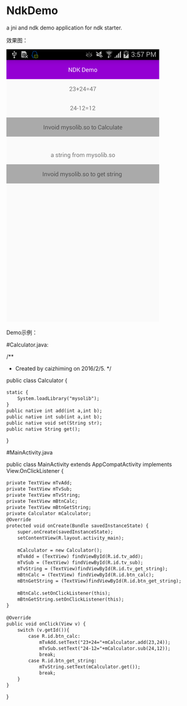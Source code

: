 # NdkDemo
a jni and ndk demo application for ndk starter.

效果图：

![image](https://github.com/jczmdeveloper/NdkDemo/blob/master/screenshots/01.png)     


Demo示例：

#Calculator.java:

/**
 * Created by caizhiming on 2016/2/5.
 */

public class Calculator {


    static {
        System.loadLibrary("mysolib");
    }
    public native int add(int a,int b);
    public native int sub(int a,int b);
    public native void set(String str);
    public native String get();
}


#MainActivity.java

public class MainActivity extends AppCompatActivity implements View.OnClickListener {

    private TextView mTvAdd;
    private TextView mTvSub;
    private TextView mTvString;
    private TextView mBtnCalc;
    private TextView mBtnGetString;
    private Calculator mCalculator;
    @Override
    protected void onCreate(Bundle savedInstanceState) {
        super.onCreate(savedInstanceState);
        setContentView(R.layout.activity_main);

        mCalculator = new Calculator();
        mTvAdd = (TextView) findViewById(R.id.tv_add);
        mTvSub = (TextView) findViewById(R.id.tv_sub);
        mTvString = (TextView)findViewById(R.id.tv_get_string);
        mBtnCalc = (TextView) findViewById(R.id.btn_calc);
        mBtnGetString = (TextView)findViewById(R.id.btn_get_string);

        mBtnCalc.setOnClickListener(this);
        mBtnGetString.setOnClickListener(this);
    }

    @Override
    public void onClick(View v) {
        switch (v.getId()){
            case R.id.btn_calc:
                mTvAdd.setText("23+24="+mCalculator.add(23,24));
                mTvSub.setText("24-12="+mCalculator.sub(24,12));
                break;
            case R.id.btn_get_string:
                mTvString.setText(mCalculator.get());
                break;
        }
    }
}
